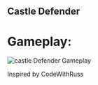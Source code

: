 ## Castle Defender 
# Gameplay:

![castle Defender Gameplay](https://github.com/HeyJepz/Python-Programs/assets/106528202/d9903335-33de-43e4-8f7e-bbe1a4b703c5)

Inspired by CodeWithRuss
